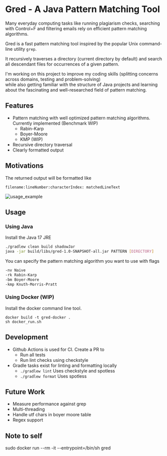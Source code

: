 # Gred - A Java Pattern Matching Tool
Many everyday computing tasks like running plagiarism checks, searching with Control+F and filtering emails rely on efficient pattern matching algorithms.

Gred is a fast pattern matching tool inspired by the popular
Unix command-line utility `grep`.

It recursively traverses a directory (current directory by default)
and search all descendant files for occurrences of a given pattern.

I'm working on this project to improve my coding skills (splitting concerns across domains, testing and problem-solving) </br>
while also getting familiar with the structure of Java projects and learning
about the fascinating and well-researched field of pattern matching.

## Features
- Pattern matching with well optimized pattern matching algorithms. Currently implemented (Benchmark WIP)
  - Rabin-Karp
  - Boyer-Moore
  - KMP (WIP)
- Recursive directory traversal
- Clearly formatted output

## Motivations


The returned output will be formatted like

`filename:lineNumber:characterIndex: matchedLineText`

![usage_example](https://github.com/user-attachments/assets/55207c5a-88bb-46c9-a594-4ebb34a17b35)

## Usage
### Using Java
Install the Java 17 JRE
``` bash
./gradlew clean build shadowJar
java -jar build/libs/gred-1.0-SNAPSHOT-all.jar PATTERN [DIRECTORY]
```
You can specify the pattern matching algorithm you want to use with flags
``` bash
-nv Naive
-rk Rabin-Karp
-bm Boyer-Moore
-kmp Knuth-Morris-Pratt
```

### Using Docker (WIP)
Install the docker command line tool.
```
docker build -t gred-docker .
sh docker_run.sh
```

## Development
- Github Actions is used for CI. Create a PR to
    - Run all tests
    - Run lint checks using checkstyle
- Gradle tasks exist for linting and formatting locally
    - `./gradlew lint` Uses checkstyle and spotless
    - `./gradlew format` Uses spotless

## Future Work
- Measure performance against grep
- Multi-threading
- Handle utf chars in boyer moore table
- Regex support

## Note to self
sudo docker run --rm -it --entrypoint=/bin/sh gred
